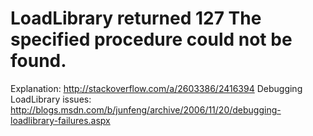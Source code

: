 LoadLibrary returned 127 The specified procedure could not be found.
===============
Explanation: http://stackoverflow.com/a/2603386/2416394
Debugging LoadLibrary issues: http://blogs.msdn.com/b/junfeng/archive/2006/11/20/debugging-loadlibrary-failures.aspx
